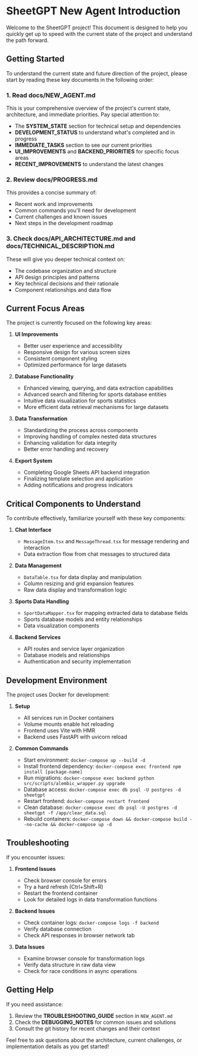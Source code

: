 # SheetGPT New Agent Introduction

Welcome to the SheetGPT project! This document is designed to help you quickly get up to speed with the current state of the project and understand the path forward.

## Getting Started

To understand the current state and future direction of the project, please start by reading these key documents in the following order:

### 1. Read docs/NEW_AGENT.md

This is your comprehensive overview of the project's current state, architecture, and immediate priorities. Pay special attention to:
- The **SYSTEM_STATE** section for technical setup and dependencies
- **DEVELOPMENT_STATUS** to understand what's completed and in progress
- **IMMEDIATE_TASKS** section to see our current priorities
- **UI_IMPROVEMENTS** and **BACKEND_PRIORITIES** for specific focus areas
- **RECENT_IMPROVEMENTS** to understand the latest changes

### 2. Review docs/PROGRESS.md

This provides a concise summary of:
- Recent work and improvements
- Common commands you'll need for development
- Current challenges and known issues
- Next steps in the development roadmap

### 3. Check docs/API_ARCHITECTURE.md and docs/TECHNICAL_DESCRIPTION.md

These will give you deeper technical context on:
- The codebase organization and structure
- API design principles and patterns
- Key technical decisions and their rationale
- Component relationships and data flow

## Current Focus Areas

The project is currently focused on the following key areas:

1. **UI Improvements**
   - Better user experience and accessibility
   - Responsive design for various screen sizes
   - Consistent component styling
   - Optimized performance for large datasets

2. **Database Functionality**
   - Enhanced viewing, querying, and data extraction capabilities
   - Advanced search and filtering for sports database entities
   - Intuitive data visualization for sports statistics
   - More efficient data retrieval mechanisms for large datasets

3. **Data Transformation**
   - Standardizing the process across components
   - Improving handling of complex nested data structures
   - Enhancing validation for data integrity
   - Better error handling and recovery

4. **Export System**
   - Completing Google Sheets API backend integration
   - Finalizing template selection and application
   - Adding notifications and progress indicators

## Critical Components to Understand

To contribute effectively, familiarize yourself with these key components:

1. **Chat Interface**
   - `MessageItem.tsx` and `MessageThread.tsx` for message rendering and interaction
   - Data extraction flow from chat messages to structured data

2. **Data Management**
   - `DataTable.tsx` for data display and manipulation
   - Column resizing and grid expansion features
   - Raw data display and transformation logic

3. **Sports Data Handling**
   - `SportDataMapper.tsx` for mapping extracted data to database fields
   - Sports database models and entity relationships
   - Data visualization components

4. **Backend Services**
   - API routes and service layer organization
   - Database models and relationships
   - Authentication and security implementation

## Development Environment

The project uses Docker for development:

1. **Setup**
   - All services run in Docker containers
   - Volume mounts enable hot reloading
   - Frontend uses Vite with HMR
   - Backend uses FastAPI with uvicorn reload

2. **Common Commands**
   - Start environment: `docker-compose up --build -d`
   - Install frontend dependency: `docker-compose exec frontend npm install [package-name]`
   - Run migrations: `docker-compose exec backend python src/scripts/alembic_wrapper.py upgrade`
   - Database access: `docker-compose exec db psql -U postgres -d sheetgpt`
   - Restart frontend: `docker-compose restart frontend`
   - Clean database: `docker-compose exec db psql -U postgres -d sheetgpt -f /app/clear_data.sql`
   - Rebuild containers: `docker-compose down && docker-compose build --no-cache && docker-compose up -d`

## Troubleshooting

If you encounter issues:

1. **Frontend Issues**
   - Check browser console for errors
   - Try a hard refresh (Ctrl+Shift+R)
   - Restart the frontend container
   - Look for detailed logs in data transformation functions

2. **Backend Issues**
   - Check container logs: `docker-compose logs -f backend`
   - Verify database connection
   - Check API responses in browser network tab

3. **Data Issues**
   - Examine browser console for transformation logs
   - Verify data structure in raw data view
   - Check for race conditions in async operations

## Getting Help

If you need assistance:

1. Review the **TROUBLESHOOTING_GUIDE** section in `NEW_AGENT.md`
2. Check the **DEBUGGING_NOTES** for common issues and solutions
3. Consult the git history for recent changes and their context

Feel free to ask questions about the architecture, current challenges, or implementation details as you get started! 